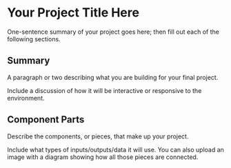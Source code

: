 # Your Project Title Here

One-sentence summary of your project goes here; then fill out each of the following sections.

## Summary

A paragraph or two describing what you are building for your final project.

Include a discussion of how it will be interactive or responsive to the environment.

## Component Parts

Describe the components, or pieces, that make up your project.

Include what types of inputs/outputs/data it will use. You can also upload an image with a diagram showing how all those pieces are connected.
